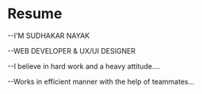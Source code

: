 # Resume
 --I'M SUDHAKAR NAYAK


 --WEB DEVELOPER & UX/UI DESIGNER

  
 --I believe in hard work and a heavy attitude....


 --Works in efficient manner with the help of teammates...
